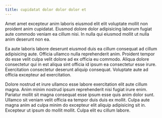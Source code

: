 ```yaml
---
title: cupidatat dolor dolor dolor et
---
```


Amet amet excepteur anim laboris eiusmod elit elit voluptate mollit non proident anim cupidatat. Eiusmod dolore dolor adipisicing laborum fugiat aute commodo veniam ea cillum nisi. In nulla qui eiusmod mollit ut nulla anim deserunt non ea.

Ea aute laboris labore deserunt eiusmod duis ea cillum consequat ad cillum adipisicing aute. Officia ullamco nulla reprehenderit anim. Proident tempor do esse velit culpa velit dolore ad ex officia eu commodo. Aliqua dolore consectetur qui in est aliqua sint officia id ipsum ea consectetur esse irure. Exercitation consectetur deserunt aliquip consequat. Voluptate aute ad officia excepteur ad exercitation.

Dolore nostrud et irure ullamco esse labore exercitation elit aute cillum magna. Anim minim nostrud ipsum reprehenderit nisi fugiat irure enim. Pariatur mollit sit magna consequat esse ipsum esse quis anim dolor sunt. Ullamco sit veniam velit officia ea tempor duis duis ex mollit. Culpa aute magna anim ad culpa minim do excepteur elit aliquip adipisicing sit in. Excepteur ut ipsum do mollit mollit. Culpa elit eu cillum labore.